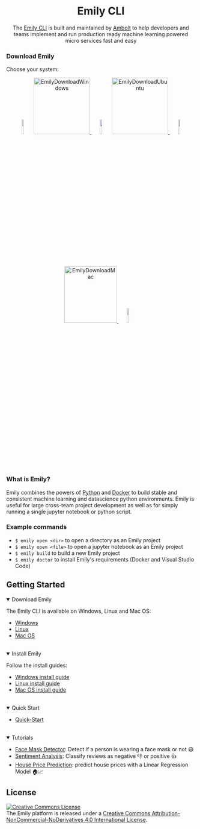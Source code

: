 <div align="center">
<h1>Emily CLI</h1>
The <a href="https://ambolt.io/emily-ai/">Emily CLI</a> is built and maintained by <a href="https://ambolt.io/">Ambolt</a> to help developers and teams implement and run production ready machine learning powered micro services fast and easy
</div>
                                            
                                             
### Download Emily
Choose your system:
<p align="center">
  
<img src="https://upload.wikimedia.org/wikipedia/commons/thumb/0/00/Antonia_Sautter_Creations.png/180px-Antonia_Sautter_Creations.png" width="10%">
  
<a href="https://github.com/amboltio/emily-cli/releases/latest/download/emily-installer.exe">
  <img alt="EmilyDownloadWindows" src="https://upload.wikimedia.org/wikipedia/commons/5/5f/Windows_logo_-_2012.svg" 
       width="150" height="150">
</a>
  
  <img src="https://upload.wikimedia.org/wikipedia/commons/thumb/0/00/Antonia_Sautter_Creations.png/180px-Antonia_Sautter_Creations.png" width="10%">
  
<a href="https://github.com/amboltio/emily-cli/releases/latest/download/linux.zip">
  <img alt="EmilyDownloadUbuntu" src="https://upload.wikimedia.org/wikipedia/commons/thumb/a/ab/Logo-ubuntu_cof-orange-hex.svg/428px-Logo-ubuntu_cof-orange-hex.svg.png" 
       width=150" height="150">
</a>

<img src="https://upload.wikimedia.org/wikipedia/commons/thumb/0/00/Antonia_Sautter_Creations.png/180px-Antonia_Sautter_Creations.png" width="10%">
                              
<a href="https://github.com/amboltio/emily-cli/releases/latest/download/emily.pkg">
  <img alt="EmilyDownloadMac" src="https://upload.wikimedia.org/wikipedia/commons/thumb/1/1b/Apple_logo_grey.svg/640px-Apple_logo_grey.svg.png" 
       width=140" height="150">
</a>   
  
  <img src="https://upload.wikimedia.org/wikipedia/commons/thumb/0/00/Antonia_Sautter_Creations.png/180px-Antonia_Sautter_Creations.png" width="10%">
  

  
</p>

<br> 
                                            
### What is Emily?
Emily combines the powers of [Python](https://www.python.org/) and [Docker](https://www.docker.com/) to build stable and consistent machine learning and datascience python environments. Emily is useful for large cross-team project development as well as for simply running a single jupyter notebook or python script.

### Example commands
- ``$ emily open <dir>`` to open a directory as an Emily project 
- ``$ emily open <file>`` to open a jupyter notebook as an Emily project  
- ``$ emily build`` to build a new Emily project 
- ``$ emily doctor`` to install Emily's requirements (Docker and Visual Studio Code)


## Getting Started
<details open>
<summary>Download Emily</summary>

The Emily CLI is available on Windows, Linux and Mac OS:
- <a href="https://github.com/amboltio/emily-cli/releases/latest/download/emily-installer.exe">Windows</a>
- <a href="https://github.com/amboltio/emily-cli/releases/latest/download/linux.zip">Linux</a> 
- <a href="https://github.com/amboltio/emily-cli/releases/latest/download/emily.pkg">Mac OS</a> 
                                                                                              
</details>
<br>
<details open>
<summary>Install Emily</summary>

Follow the install guides:

- <a href="https://github.com/amboltio/emily-cli/wiki/How-to-install-Emily-on-Windows">Windows install guide</a>
- <a href="https://github.com/amboltio/emily-cli/wiki/How-to-install-Emily-on-Linux">Linux install guide</a>
- <a href="https://github.com/amboltio/emily-cli/wiki/How-to-install-emily-on-Mac">Mac OS install guide</a>

</details>
<br>

<details open>
<summary>Quick Start</summary>

* [Quick-Start](https://github.com/amboltio/emily-cli/wiki/Quick-Start)
</details>
<br>

<details open>
<summary>Tutorials</summary>

* [Face Mask Detector](https://github.com/amboltio/emily-cli/tree/main/tutorials/face-mask-detector): Detect if a person is wearing a face mask or not 😷
* [Sentiment Analysis](https://github.com/amboltio/emily-cli/tree/main/tutorials/sentiment-analysis): Classify reviews as negative 👎 or positive 👍  
* [House Price Prediction](https://github.com/amboltio/emily-cli/tree/main/tutorials/house-price-prediction): predict house prices with a Linear Regression Model 🏠📈 

[comment]: <> (* [Text Recognition]&#40;https://github.com/amboltio/emily-cli/tree/main/tutorials/text-recognition&#41;: Learn how to train, evaluate and predict sentences with a fully connected PyTorch classifier implemented in the Emily API template.)
</details>

## License
<a rel="license" href="http://creativecommons.org/licenses/by-nc-nd/4.0/"><img alt="Creative Commons License" style="border-width:0" src="https://i.creativecommons.org/l/by-nc-nd/4.0/88x31.png" /></a><br />The Emily platform is released under a <a rel="license" href="http://creativecommons.org/licenses/by-nc-nd/4.0/">Creative Commons Attribution-NonCommercial-NoDerivatives 4.0 International License</a>.


[comment]: <> (## Privacy Policy)

[comment]: <> (The Emily CLI collects no data by default.)

[comment]: <> (If you opt in to share anonumous usage data, you will be sharing:)

[comment]: <> (* Log-data produced by the Emily CLI in case of crashes. - You will be prompted for acknowledgement each time.)

[comment]: <> (* Basic usage of the CLI: installation, updates, command usage)
